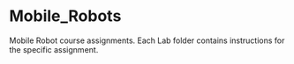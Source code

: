 # Mobile_Robots
Mobile Robot course assignments.
Each Lab folder contains instructions for the specific assignment.
